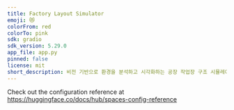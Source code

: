 ```yaml
---
title: Factory Layout Simulator
emoji: 😻
colorFrom: red
colorTo: pink
sdk: gradio
sdk_version: 5.29.0
app_file: app.py
pinned: false
license: mit
short_description: 비전 기반으로 환경을 분석하고 시각화하는 공장 작업장 구조 시뮬레이터
---
```


Check out the configuration reference at https://huggingface.co/docs/hub/spaces-config-reference
